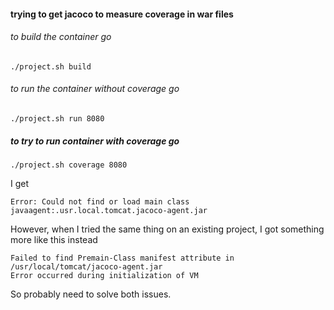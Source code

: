 #### trying to get jacoco to measure coverage in war files

###### to build the container go

```
./project.sh build
```

###### to run the container without coverage go

```
./project.sh run 8080
```

##### to try to run container with coverage go

```
./project.sh coverage 8080
```

I get

```
Error: Could not find or load main class javaagent:.usr.local.tomcat.jacoco-agent.jar
```

However, when I tried the same thing on an existing project, I got something more like this instead

```
Failed to find Premain-Class manifest attribute in /usr/local/tomcat/jacoco-agent.jar
Error occurred during initialization of VM
```

So probably need to solve both issues.

